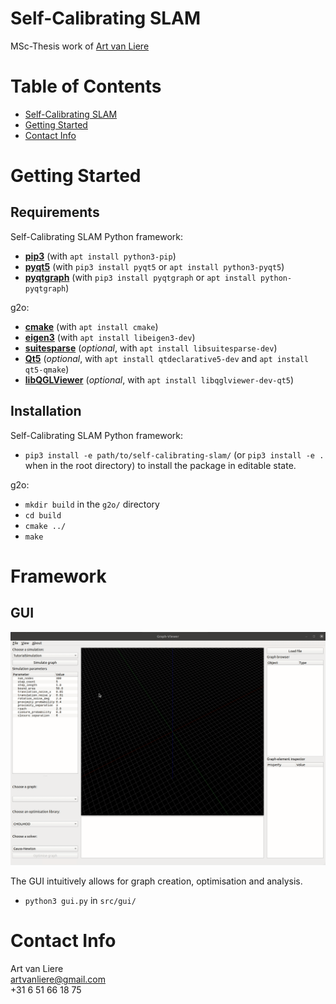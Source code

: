 # Self-Calibrating SLAM

MSc-Thesis work  of [Art van Liere](mailto:artvanliere@gmail.com)

# Table of Contents

- [Self-Calibrating SLAM](#self-calibrating-slam)
- [Getting Started](#getting-started)
- [Contact Info](#contact-info)

# Getting Started

## Requirements

Self-Calibrating SLAM Python framework:
- **[pip3](https://pypi.org/project/pip/)** (with ```apt install python3-pip```)
- **[pyqt5](https://pypi.org/project/PyQt5/)** (with ```pip3 install pyqt5``` or ```apt install python3-pyqt5```)
- **[pyqtgraph](http://www.pyqtgraph.org/)** (with  ```pip3 install pyqtgraph``` or ```apt install python-pyqtgraph```)

g2o:
- **[cmake](https://cmake.org/)** (with ```apt install cmake```)
- **[eigen3](http://eigen.tuxfamily.org)** (with ```apt install libeigen3-dev```)
- **[suitesparse](http://faculty.cse.tamu.edu/davis/suitesparse.html)** (_optional_, with ```apt install libsuitesparse-dev```)
- **[Qt5](http://qt-project.org)** (_optional_, with ```apt install qtdeclarative5-dev``` and ```apt install qt5-qmake```)
- **[libQGLViewer](http://libqglviewer.com/)** (_optional_, with ```apt install libqglviewer-dev-qt5```)

## Installation

Self-Calibrating SLAM Python framework:
- ```pip3 install -e path/to/self-calibrating-slam/``` (or ```pip3 install -e .``` when in the root directory) to install the package in editable state.

g2o:
- ```mkdir build``` in the ```g2o/``` directory
- ```cd build```
- ```cmake ../```
- ```make```

# Framework

## GUI

![](doc/gif/peek_20210309.gif)

The GUI intuitively allows for graph creation, optimisation and analysis.
- ```python3 gui.py``` in ```src/gui/```

# Contact Info

Art van Liere\
[artvanliere@gmail.com](mailto:artvanliere@gmail.com)\
+31 6 51 66 18 75